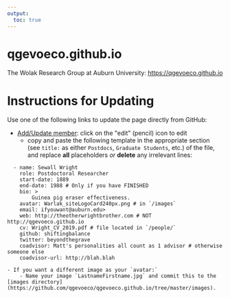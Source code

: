 ```yaml
---
output:
  toc: true
---
```


# qgevoeco.github.io
The Wolak Research Group at Auburn University: https://qgevoeco.github.io

# Instructions for Updating

Use one of the following links to update the page directly from GitHub:

<!-- 
- [Update projects](https://github.com/qgevoeco)
-->

  - [Add/Update member](https://github.com/qgevoeco/qgevoeco.github.io/tree/master/_data/group-members.yml): click on the "edit" (pencil) icon to edit
    - copy and paste the following template in the appropriate section (see `title:` as either `Postdocs`, `Graduate Students`, etc.) of the file, and replace **all** placeholders *or* **delete** any irrelevant lines:

```
  - name: Sewall Wright
    role: Postdoctoral Researcher
    start-date: 1889
    end-date: 1988 # Only if you have FINISHED
    bio: >
        Guinea pig eraser effectiveness.
    avatar: Warlak_siteLogoCard240px.png # in `/images`
    email: ifyouwant@auburn.edu>
    web: http://theotherwrightbrother.com # NOT http://qgevoeco.github.io
    cv: Wright_CV_2019.pdf # file located in `/people/`
    github: shiftingbalance
    twitter: beyondthegrave
    coadvisor: Matt's personalities all count as 1 advisor # otherwise someone else
    coadvisor-url: http://blah.blah
```
    - If you want a different image as your `avatar:`
        - Name your image `LastnameFirstname.jpg` and commit this to the [images directory](https://github.com/qgevoeco/qgevoeco.github.io/tree/master/images).

